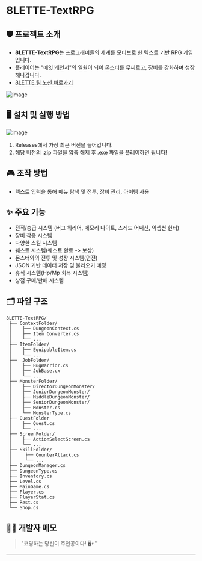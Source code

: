 # 8LETTE-TextRPG

## 🛡️ 프로젝트 소개
- **8LETTE-TextRPG**는 프로그래머들의 세계를 모티브로 한 텍스트 기반 RPG 게임입니다.
- 플레이어는 "에잇!레인저"의 일원이 되어 몬스터를 무찌르고, 장비를 강화하며 성장해나갑니다.
- [8LETTE 팀 노션 바로가기](https://torpid-stamp-e35.notion.site/8LETTE-1e0662ebba1c80958206d8ec12ee2e40?pvs=4)

![image](https://github.com/user-attachments/assets/5814e742-44dc-4258-8bf3-97e7e0a5da26)

## 🖥️ 설치 및 실행 방법
![image](https://github.com/user-attachments/assets/a5cc4159-a1ba-4bf3-b05f-4a02f08378f7)
1. Releases에서 가장 최근 버전을 들어갑니다.
2. 해당 버전의 .zip 파일을 압축 해제 후 .exe 파일을 플레이하면 됩니다!

## 🎮 조작 방법
- 텍스트 입력을 통해 메뉴 탐색 및 전투, 장비 관리, 아이템 사용

## ✨ 주요 기능
- 전직/승급 시스템 (버그 워리어, 메모리 나이트, 스레드 어쌔신, 익셉션 헌터)
- 장비 착용 시스템
- 다양한 스킬 시스템
- 퀘스트 시스템(퀘스트 완료 -> 보상)
- 몬스터와의 전투 및 성장 시스템(던전)
- JSON 기반 데이터 저장 및 불러오기 예정
- 휴식 시스템(Hp/Mp 회복 시스템)
- 상점 구매/판매 시스템

## 🗂️ 파일 구조
```plaintext
8LETTE-TextRPG/
 ├── ContextFolder/
 │    ├── DungeonContext.cs
 │    ├── Item Converter.cs
 │    └── ...
 ├── ItemFolder/
 │    ├── EquipableItem.cs
 │    └── ...
 ├──  JobFolder/
 │    ├── BugWarrior.cs
 │    ├── JobBase.cx
 │    └── ...
 ├── MonsterFolder/
 │    ├── DirectorDungeonMonster/
 │    ├── JuniorDungeonMonster/
 │    ├── MiddleDungeonMonster/
 │    ├── SeniorDungeonMonster/
 │    ├── Monster.cs
 │    └── MonsterType.cs
 ├── QuestFolder
 │    ├── Quest.cs
 │    └── ...
 ├── ScreenFolder/
 │    ├── ActionSelectScreen.cs
 │    └── ...
 ├── SkillFolder/
 │     ├── CounterAttack.cs
 │     └── ...
 ├── DungeonManager.cs
 ├── DungeonType.cs
 ├── Inventory.cs
 ├── Level.cs
 ├── MainGame.cs
 ├── Player.cs
 ├── PlayerStat.cs
 ├── Rest.cs
 └── Shop.cs
```

## 🧙‍♂️ 개발자 메모
> "코딩하는 당신이 주인공이다! 🖥️⚡"

---

